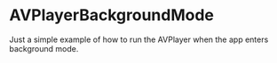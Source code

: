 # AVPlayerBackgroundMode
Just a simple example of how to run the AVPlayer when the app enters background mode. 

